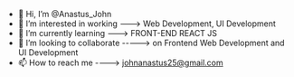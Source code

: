 - 👋 Hi, I’m @Anastus_John
- 👀 I’m interested in working ---> Web Development, UI Development
- 🌱 I’m currently learning ---> FRONT-END REACT JS
- 💞️ I’m looking to collaborate -----> on Frontend Web Development and UI Development
- 📫 How to reach me ----> johnanastus25@gmail.com

<!---
Anastus/Anastus is a ✨ special ✨ repository because its `README.md` (this file) appears on your GitHub profile.
You can click the Preview link to take a look at your changes.
--->
